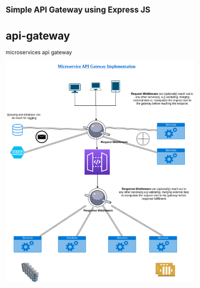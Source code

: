 ## Simple API Gateway using Express JS

# api-gateway
microservices api gateway 

![](https://github.com/fashtop3/api-gateway/blob/master/images/api-gateway.png)


